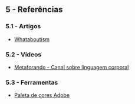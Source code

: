 ## 5 - Referências

### 5.1 - Artigos
- [Whataboutism](https://en.wikipedia.org/wiki/Whataboutism)

### 5.2 - Vídeos
- [Metaforando - Canal sobre linguagem corporal](https://www.youtube.com/channel/UCh7TUTXojlE8vRtb-EnuDzw)

### 5.3 - Ferramentas

- [Paleta de cores Adobe](https://color.adobe.com/create/color-wheel/)
